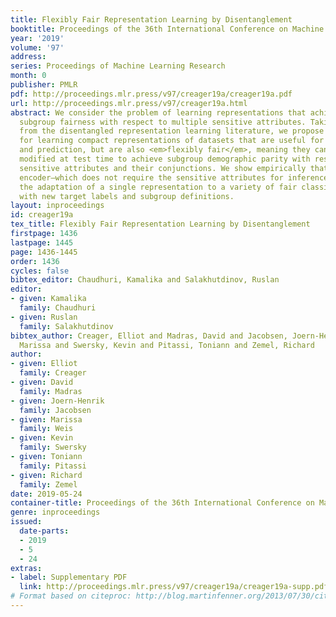 ```yaml
---
title: Flexibly Fair Representation Learning by Disentanglement
booktitle: Proceedings of the 36th International Conference on Machine Learning
year: '2019'
volume: '97'
address: 
series: Proceedings of Machine Learning Research
month: 0
publisher: PMLR
pdf: http://proceedings.mlr.press/v97/creager19a/creager19a.pdf
url: http://proceedings.mlr.press/v97/creager19a.html
abstract: We consider the problem of learning representations that achieve group and
  subgroup fairness with respect to multiple sensitive attributes. Taking inspiration
  from the disentangled representation learning literature, we propose an algorithm
  for learning compact representations of datasets that are useful for reconstruction
  and prediction, but are also <em>flexibly fair</em>, meaning they can be easily
  modified at test time to achieve subgroup demographic parity with respect to multiple
  sensitive attributes and their conjunctions. We show empirically that the resulting
  encoder—which does not require the sensitive attributes for inference—allows for
  the adaptation of a single representation to a variety of fair classification tasks
  with new target labels and subgroup definitions.
layout: inproceedings
id: creager19a
tex_title: Flexibly Fair Representation Learning by Disentanglement
firstpage: 1436
lastpage: 1445
page: 1436-1445
order: 1436
cycles: false
bibtex_editor: Chaudhuri, Kamalika and Salakhutdinov, Ruslan
editor:
- given: Kamalika
  family: Chaudhuri
- given: Ruslan
  family: Salakhutdinov
bibtex_author: Creager, Elliot and Madras, David and Jacobsen, Joern-Henrik and Weis,
  Marissa and Swersky, Kevin and Pitassi, Toniann and Zemel, Richard
author:
- given: Elliot
  family: Creager
- given: David
  family: Madras
- given: Joern-Henrik
  family: Jacobsen
- given: Marissa
  family: Weis
- given: Kevin
  family: Swersky
- given: Toniann
  family: Pitassi
- given: Richard
  family: Zemel
date: 2019-05-24
container-title: Proceedings of the 36th International Conference on Machine Learning
genre: inproceedings
issued:
  date-parts:
  - 2019
  - 5
  - 24
extras:
- label: Supplementary PDF
  link: http://proceedings.mlr.press/v97/creager19a/creager19a-supp.pdf
# Format based on citeproc: http://blog.martinfenner.org/2013/07/30/citeproc-yaml-for-bibliographies/
---
```

